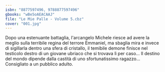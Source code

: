 ```yaml
---
isbn: "8877597496, 9788877597496"
gbooks: "wBe5oAEACAAJ"
file: "Le Mie Palle - Volume 5.cbz"
cover: "001.jpg"
---
```


Dopo una estenuante battaglia, l'arcangelo Michele riesce ad avere la meglio sulla terribile regina del terrore Emmaniel, ma sbaglia mira e invece di sigillarla dentro una sfera di cristallo, il temibile demone finisce nel testicolo destro di un giovane ubriaco che si trovava lì per caso... Il destino del mondo dipende dalla castità di uno sfortunatissimo ragazzo... Consigliato a un pubblico adulto.
